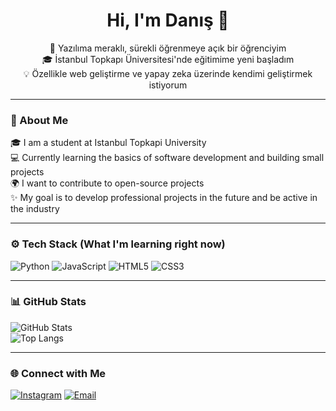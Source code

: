 <h1 align="center">Hi, I'm Danış 👋</h1>
<p align="center">
  🚀 Yazılıma meraklı, sürekli öğrenmeye açık bir öğrenciyim<br>
  🎓 İstanbul Topkapı Üniversitesi'nde eğitimime yeni başladım <br>
  💡 Özellikle web geliştirme ve  yapay zeka üzerinde kendimi geliştirmek istiyorum
</p>

---- 

### 📌 About Me
 🎓 I am a student at Istanbul Topkapi University<br>
 💻 Currently learning the basics of software development and building small projects<br>
 🌍 I want to contribute to open-source projects<br>
 ✨ My goal is to develop professional projects in the future and be active in the industry<br>
 
 ---

 ### ⚙️ Tech Stack (What I'm learning right now)
 ![Python](https://img.shields.io/badge/Python-3776AB?style=for-the-badge&logo=python&logoColor=white)
 ![JavaScript](https://img.shields.io/badge/JavaScript-F7DF1E?style=for-the-badge&logo=javascript&logoColor=black)
 ![HTML5](https://img.shields.io/badge/HTML5-E34F26?style=for-the-badge&logo=html5&logoColor=white)
 ![CSS3](https://img.shields.io/badge/CSS3-1572B6?style=for-the-badge&logo=css3&logoColor=white)

 ---

 ### 📊 GitHub Stats
 ![GitHub Stats](https://github-readme-stats.vercel.app/api?username=Loytkine&show_icons=true&theme=radical)  
 ![Top Langs](https://github-readme-stats.vercel.app/api/top-langs/?username=Loytkine&layout=compact&theme=radical)

 ---

 ### 🌐 Connect with Me  
[![Instagram](https://img.shields.io/badge/Instagram-%23E4405F.svg?style=for-the-badge&logo=instagram&logoColor=white)](https://instagram.com/daniscukurcayi)
[![Email](https://img.shields.io/badge/Email-D14836.svg?style=for-the-badge&logo=gmail&logoColor=white)](mailto:danisckrcyr@gmail.com)
